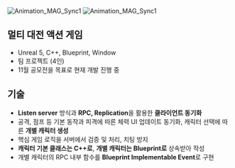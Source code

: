 ![Animation_MAG_Sync1](https://github.com/user-attachments/assets/d0516588-c9f1-4e6f-bf67-4a965927b89d)
![Animation_MAG_Sync1](https://github.com/user-attachments/assets/e5d418d1-b6fd-4c48-b906-846ba40ba004)


## 멀티 대전 액션 게임
- Unreal 5, C++, Blueprint, Window
- 팀 프로젝트 (4인)
- 11월 공모전을 목표로 현재 개발 진행 중

## 기술
- **Listen server** 방식과 **RPC, Replication**을 활용한 **클라이언트 동기화**
- 공격, 점프 등 기본 동작과 피격에 따른 체력 UI 업데이트 동기화, 캐릭터 선택에 따른 **개별 캐릭터 생성**
- 핵심 게임 로직을 서버에서 검증 및 처리, 치팅 방지
- **캐릭터 기본 클래스는 C++로**, **개별 캐릭터는 Blueprint로** 상속받아 작성
 - 개별 캐릭터의 RPC 내부 함수를 **Blueprint Implementable Event**로 구현
